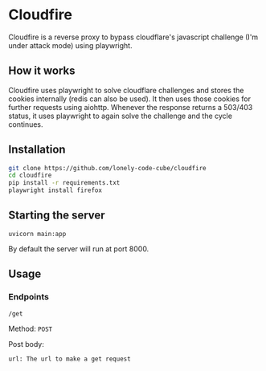 # Cloudfire

Cloudfire is a reverse proxy to bypass cloudflare's javascript challenge (I'm under attack mode) using playwright.

## How it works

Cloudfire uses playwright to solve cloudflare challenges and stores the cookies internally (redis can also be used). It then uses those cookies for further requests using aiohttp. Whenever the response returns a 503/403 status, it uses playwright to again solve the challenge and the cycle continues.

## Installation

```sh
git clone https://github.com/lonely-code-cube/cloudfire
cd cloudfire
pip install -r requirements.txt
playwright install firefox
```

## Starting the server

```
uvicorn main:app
```

By default the server will run at port 8000.

## Usage

### Endpoints
```/get```

Method: ```POST```

Post body:

```
url: The url to make a get request
```